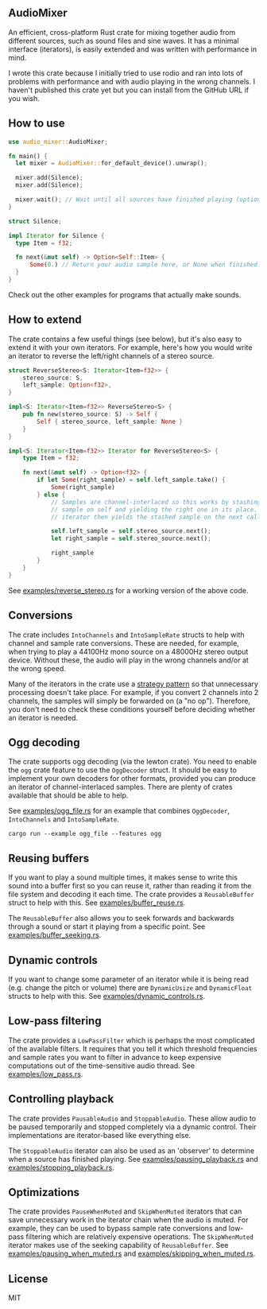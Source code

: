 ## AudioMixer

An efficient, cross-platform Rust crate for mixing together audio from different
sources, such as sound files and sine waves. It has a minimal interface (iterators),
is easily extended and was written with performance in mind.

I wrote this crate because I initially tried to use rodio and ran into lots of
problems with performance and with audio playing in the wrong channels. I haven't
published this crate yet but you can install from the GitHub URL if you wish.

## How to use

```rust
use audio_mixer::AudioMixer;

fn main() {
  let mixer = AudioMixer::for_default_device().unwrap();

  mixer.add(Silence);
  mixer.add(Silence);

  mixer.wait(); // Wait until all sources have finished playing (optional).
}

struct Silence;

impl Iterator for Silence {
  type Item = f32;

  fn next(&mut self) -> Option<Self::Item> {
      Some(0.) // Return your audio sample here, or None when finished.
  }
}
```

Check out the other examples for programs that actually make sounds.

## How to extend

The crate contains a few useful things (see below), but it's also easy to extend
it with your own iterators. For example, here's how you would write an iterator
to reverse the left/right channels of a stereo source.

```rust
struct ReverseStereo<S: Iterator<Item=f32>> {
    stereo_source: S,
    left_sample: Option<f32>,
}

impl<S: Iterator<Item=f32>> ReverseStereo<S> {
    pub fn new(stereo_source: S) -> Self {
        Self { stereo_source, left_sample: None }
    }
}

impl<S: Iterator<Item=f32>> Iterator for ReverseStereo<S> {
    type Item = f32;

    fn next(&mut self) -> Option<f32> {
        if let Some(right_sample) = self.left_sample.take() {
            Some(right_sample)
        } else {
            // Samples are channel-interlaced so this works by stashing the left
            // sample on self and yielding the right one in its place. The
            // iterator then yields the stashed sample on the next call.

            self.left_sample = self.stereo_source.next();
            let right_sample = self.stereo_source.next();

            right_sample
        }
    }
}
```

See [examples/reverse_stereo.rs](examples/reverse_stereo.rs) for a working
version of the above code.

## Conversions

The crate includes `IntoChannels` and `IntoSampleRate` structs to help with
channel and sample rate conversions. These are needed, for example, when trying
to play a 44100Hz mono source on a 48000Hz stereo output device. Without these,
the audio will play in the wrong channels and/or at the wrong speed.

Many of the iterators in the crate use a
[strategy pattern](https://en.wikipedia.org/wiki/Strategy_pattern) so that
unnecessary processing doesn't take place. For example, if you convert 2
channels into 2 channels, the samples will simply be forwarded on (a "no op").
Therefore, you don't need to check these conditions yourself before
deciding whether an iterator is needed.

## Ogg decoding

The crate supports ogg decoding (via the lewton crate). You need to enable the
`ogg` crate feature to use the `OggDecoder` struct. It should be easy to
implement your own decoders for other formats, provided you can produce an
iterator of channel-interlaced samples. There are plenty of crates available
that should be able to help.

See [examples/ogg_file.rs](examples/ogg_file.rs) for an example that combines
`OggDecoder`, `IntoChannels` and `IntoSampleRate`.

```
cargo run --example ogg_file --features ogg
```

## Reusing buffers

If you want to play a sound multiple times, it makes sense to write this sound
into a buffer first so you can reuse it, rather than reading it from the file
system and decoding it each time. The crate provides a `ReusableBuffer` struct
to help with this. See [examples/buffer_reuse.rs](examples/buffer_reuse.rs).

The `ReusableBuffer` also allows you to seek forwards and backwards through a
sound or start it playing from a specific point. See
[examples/buffer_seeking.rs](examples/buffer_seeking.rs).

## Dynamic controls

If you want to change some parameter of an iterator while it is being read
(e.g. change the pitch or volume) there are `DynamicUsize` and `DynamicFloat`
structs to help with this. See [examples/dynamic_controls.rs](examples/dynamic_controls.rs).

## Low-pass filtering

The crate provides a `LowPassFilter` which is perhaps the most complicated of
the available filters. It requires that you tell it which threshold frequencies
and sample rates you want to filter in advance to keep expensive computations
out of the time-sensitive audio thread. See [examples/low_pass.rs](examples/low_pass.rs).

## Controlling playback

The crate provides `PausableAudio` and `StoppableAudio`. These allow audio to be
paused temporarily and stopped completely via a dynamic control. Their
implementations are iterator-based like everything else.

The `StoppableAudio` iterator can also be used as an 'observer' to determine
when a source has finished playing. See
[examples/pausing_playback.rs](examples/pausing_playback.rs) and
[examples/stopping_playback.rs](examples/stopping_playback.rs).

## Optimizations

The crate provides `PauseWhenMuted` and `SkipWhenMuted` iterators that can save
unnecessary work in the iterator chain when the audio is muted. For example,
they can be used to bypass sample rate conversions and low-pass filtering which
are relatively expensive operations. The `SkipWhenMuted` iterator makes use of
the seeking capability of `ReusableBuffer`. See
[examples/pausing_when_muted.rs](examples/pausing_when_muted.rs) and
[examples/skipping_when_muted.rs](examples/skipping_when_muted.rs).

## License

MIT

